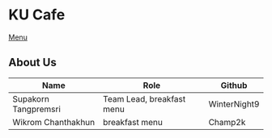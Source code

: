 # KU Cafe

[Menu](menu.md)

## About Us

| Name   | Role  | Github   |
|--------|-------|----------|
| Supakorn Tangpremsri | Team Lead, breakfast menu | WinterNight9 |
| Wikrom Chanthakhun  | breakfast menu | Champ2k |
